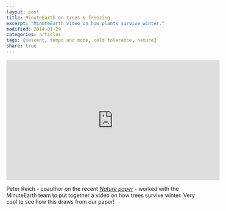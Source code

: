 ```yaml
---
layout: post
title: MinuteEarth on trees & freezing
excerpt: "MinuteEarth video on how plants survive winter."
modified: 2014-01-29
categories: articles
tags: [nescent, tempo and mode, cold tolerance, nature]
share: true
---
```

<iframe width="560" height="315" src="https://www.youtube.com/watch?v=d260CmZoxj8" frameborder="0"> </iframe>

Peter Reich - coauthor on the recent [*Nature paper*](http://www.nature.com/nature/journal/v506/n7486/full/nature12872.html) - worked with the MinuteEarth team to put together a video on how trees survive winter. Very cool to see how this draws from our paper! 
